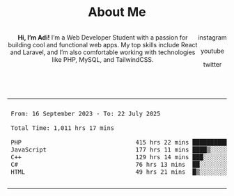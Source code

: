 <header>
 <h1>About Me</h1>
 <section style="display:flex;">
 <p style="text-justify: inter-word;"> <b>Hi, I’m Adi!</b> I’m a Web Developer Student with a passion for building cool and functional web apps. My top skills include React and Laravel, and I’m also comfortable working with technologies like PHP, MySQL, and TailwindCSS. </p>
 <div>
  <p>instagram</p>
  <p>youtube</p>
  <p>twitter</p>
 </div> 
 </section>
</header>
<table border="0">
 <tr>
  <td>
  
 
 <!--START_SECTION:waka-->

```txt
From: 16 September 2023 - To: 22 July 2025

Total Time: 1,011 hrs 17 mins

PHP                                415 hrs 22 mins ██████████░░░░░░░░░░░░░░░   40.64 %
JavaScript                         177 hrs 11 mins ████▒░░░░░░░░░░░░░░░░░░░░   17.34 %
C++                                129 hrs 14 mins ███░░░░░░░░░░░░░░░░░░░░░░   12.65 %
C#                                 76 hrs 13 mins  ██░░░░░░░░░░░░░░░░░░░░░░░   07.46 %
HTML                               49 hrs 21 mins  █▒░░░░░░░░░░░░░░░░░░░░░░░   04.83 %
```

<!--END_SECTION:waka-->
  </td>
    <td>
   <div align="start">
        <a href="https://open.spotify.com/user/dxso20he52f5d4ti73duavf95">
        <img width="200px" src="https://spotify-github-profile.kittinanx.com/api/view.svg?uid=dxso20he52f5d4ti73duavf95&cover_image=true&theme=default&show_offline=false&background_color=121212&interchange=false" alt="Spotify Now Playing">
    </a>
</div> 

  </td>
 </tr>

</table>






